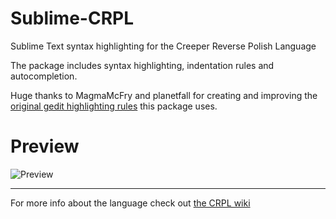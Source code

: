 # Sublime-CRPL
Sublime Text syntax highlighting for the Creeper Reverse Polish Language

The package includes syntax highlighting, indentation rules and autocompletion.

Huge thanks to MagmaMcFry and planetfall for creating and improving the [original gedit highlighting rules](https://knucklecracker.com/forums/index.php?topic=14272.0) this package uses.

# Preview
![Preview](https://i.imgur.com/NL9gzxc.png)

---

For more info about the language check out [the CRPL wiki](https://knucklecracker.com/wiki/doku.php?id=crpl:crpltutorial)
